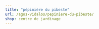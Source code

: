 ```yaml
---
title: "pépinière du pibeste"
url: /agos-vidalos/pepiniere-du-pibeste/
shop: centre de jardinage
---
```

